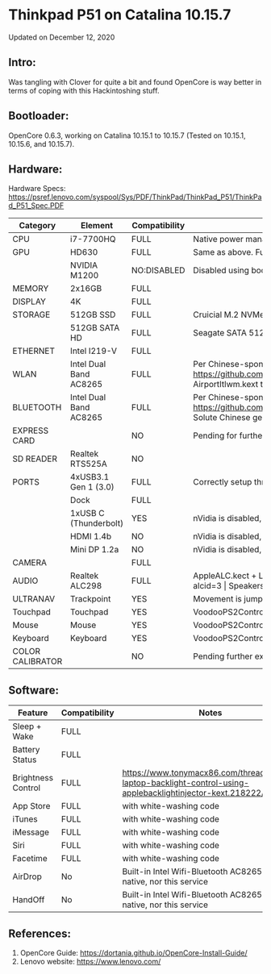 # Thinkpad P51 on Catalina 10.15.7

Updated on December 12, 2020

## Intro:

Was tangling with Clover for quite a bit and found OpenCore is way better in terms of coping with this Hackintoshing stuff.

## Bootloader:
OpenCore 0.6.3, working on Catalina 10.15.1 to 10.15.7 (Tested on 10.15.1, 10.15.6, and 10.15.7).

## Hardware: 

Hardware Specs: https://psref.lenovo.com/syspool/Sys/PDF/ThinkPad/ThinkPad_P51/ThinkPad_P51_Spec.PDF

| Category | Element | Compatibility | Notes |
| -------- | ------- | ------------- | ----- |
| CPU  | i7-7700HQ | FULL | Native power management works correctly |
| GPU  | HD630 | FULL | Same as above. Full hardware acceleration. |
| | NVIDIA M1200 | NO:DISABLED | Disabled using boot-args: -wegnoegpu |
| MEMORY | 2x16GB | FULL |      |
| DISPLAY | 4K   | FULL |      |
| STORAGE | 512GB SSD | FULL | Cruicial M.2 NVMe 512GB SSD 8Gb/s |
|   | 512GB SATA HD | FULL | Seagate SATA 512GB HDD 6Gb/s, 7200rpm |
| ETHERNET | Intel I219-V | FULL | |
| WLAN | Intel Dual Band AC8265 | FULL | Per Chinese-sponsored OpenIntelWireless project: https://github.com/OpenIntelWireless/itlwm. Please use the AirportItlwm.kext though. Solute Chinese geeks! |
| BLUETOOTH | Intel Dual Band AC8265 | FULL | Per Chinese-sponsored OpenIntelWireless project: https://github.com/OpenIntelWireless/IntelBluetoothFirmware. Solute Chinese geeks!  |
| EXPRESS CARD | | NO | Pending for further exploration |
| SD READER | Realtek RTS525A | NO |  |
| PORTS | 4xUSB3.1 Gen 1 (3.0) | FULL | Correctly setup through USBInjectAll.kext |
| | Dock | FULL |  |
| | 1xUSB C (Thunderbolt) | YES | nVidia is disabled, so does this related port. |
| | HDMI 1.4b | NO | nVidia is disabled, so does this related port. |
| | Mini DP 1.2a | NO | nVidia is disabled, so does this related port. |
| CAMERA | | FULL | |
| AUDIO | Realtek ALC298 | FULL | AppleALC.kect + Layout #3, Can be specified in boot-args: alcid=3 \| Speakers + Internal Mic + Headphone - all good |
| ULTRANAV | Trackpoint | YES | Movement is jumpy, more investigation needed. |
| Touchpad | Touchpad | YES | VoodooPS2Controller.kext |
| Mouse | Mouse | YES           | VoodooPS2Controller.kext |
| Keyboard | Keyboard | YES           | VoodooPS2Controller.kext, no backlit though. |
| COLOR CALIBRATOR | | NO | Pending further exploration |



## Software:

| Feature | Compatibility | Notes |
| ------------- | ------------- | ------------- |
| Sleep + Wake | FULL |  |
| Battery Status | FULL |  |
| Brightness Control | FULL | https://www.tonymacx86.com/threads/guide-laptop-backlight-control-using-applebacklightinjector-kext.218222/ |
| App Store | FULL | with white-washing code |
| iTunes | FULL | with white-washing code |
| iMessage | FULL | with white-washing code |
| Siri | FULL | with white-washing code |
| Facetime | FULL | with white-washing code |
| AirDrop | No | Built-in Intel Wifi-Bluetooth AC8265 is not native, nor this service |
| HandOff | No | Built-in Intel Wifi-Bluetooth AC8265 is not native, nor this service |

## References:
1) OpenCore Guide: https://dortania.github.io/OpenCore-Install-Guide/
2) Lenovo website: https://www.lenovo.com/





